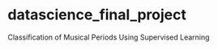 datascience_final_project
=========================

Classification of Musical Periods Using Supervised Learning
